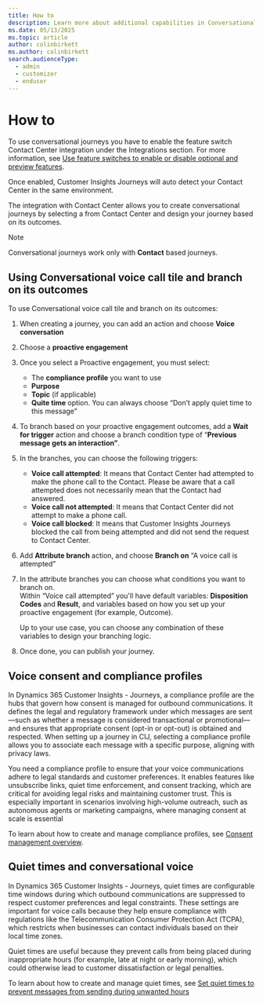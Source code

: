 ```yaml
---
title: How to
description: Learn more about additional capabilities in Conversational journeys.
ms.date: 05/13/2025
ms.topic: article
author: colinbirkett
ms.author: colinbirkett
search.audienceType: 
  - admin
  - customizer
  - enduser
---
```


# How to

To use conversational journeys you have to enable the feature switch Contact Center integration under the Integrations section. For more information, see [Use feature switches to enable or disable optional and preview features](admin-feature-switches.md#integrations).

Once enabled, Customer Insights Journeys will auto detect your Contact Center in the same environment.

The integration with Contact Center allows you to create conversational journeys by selecting a <!-- [proactive engagement](LINK) --> from Contact Center and design your journey based on its outcomes.

> [!NOTE]
> Conversational journeys work only with **Contact** based journeys.

## Using Conversational voice call tile and branch on its outcomes

To use Conversational voice call tile and branch on its outcomes:

1. When creating a journey, you can add an action and choose **Voice conversation**
    
1. Choose a **proactive engagement**  
    
1. Once you select a Proactive engagement, you must select:
    -   The **compliance profile** you want to use
    -   **Purpose**
    -   **Topic** (if applicable)
    -   **Quite time** option. You can always choose “Don’t apply quiet time to this message”

1. To branch based on your proactive engagement outcomes, add a **Wait for trigger** action and choose a branch condition type of “**Previous message gets an interaction”**.
    
1. In the branches, you can choose the following triggers:
    -   **Voice call attempted**: It means that Contact Center had attempted to make the phone call to the Contact. Please be aware that a call attempted does not necessarily mean that the Contact had answered.
    -   **Voice call not attempted**: It means that Contact Center did not attempt to make a phone call.
    -   **Voice call blocked**: It means that Customer Insights Journeys blocked the call from being attempted and did not send the request to Contact Center.

1. Add **Attribute branch** action, and choose **Branch on** “A voice call is attempted”  

1. In the attribute branches you can choose what conditions you want to branch on.  
    Within “Voice call attempted” you'll have default variables: **Disposition Codes** and **Result**, and variables based on how you set up your proactive engagement (for example, Outcome).

    Up to your use case, you can choose any combination of these variables to design your branching logic.  

1. Once done, you can publish your journey.

## Voice consent and compliance profiles

In Dynamics 365 Customer Insights - Journeys, a compliance profile are the hubs that govern how consent is managed for outbound communications. It defines the legal and regulatory framework under which messages are sent—such as whether a message is considered transactional or promotional—and ensures that appropriate consent (opt-in or opt-out) is obtained and respected. When setting up a journey in CIJ, selecting a compliance profile allows you to associate each message with a specific purpose, aligning with privacy laws.

You need a compliance profile to ensure that your voice communications adhere to legal standards and customer preferences. It enables features like unsubscribe links, quiet time enforcement, and consent tracking, which are critical for avoiding legal risks and maintaining customer trust. This is especially important in scenarios involving high-volume outreach, such as autonomous agents or marketing campaigns, where managing consent at scale is essential

To learn about how to create and manage compliance profiles, see [Consent management overview](real-time-marketing-compliance-settings.md).

## Quiet times and conversational voice

In Dynamics 365 Customer Insights - Journeys, quiet times are configurable time windows during which outbound communications are suppressed to respect customer preferences and legal constraints. These settings are important for voice calls because they help ensure compliance with regulations like the Telecommunication Consumer Protection Act (TCPA), which restricts when businesses can contact individuals based on their local time zones.

Quiet times are useful because they prevent calls from being placed during inappropriate hours (for example, late at night or early morning), which could otherwise lead to customer dissatisfaction or legal penalties.

To learn about how to create and manage quiet times, see [Set quiet times to prevent messages from sending during unwanted hours](real-time-marketing-quiet-times.md)
